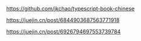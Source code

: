 <https://github.com/jkchao/typescript-book-chinese>

<https://juejin.cn/post/6844903687563771918>

<https://juejin.cn/post/6926794697553739784>
